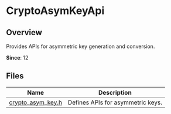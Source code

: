# CryptoAsymKeyApi

## Overview

Provides APIs for asymmetric key generation and conversion.

**Since**: 12

## Files

| Name| Description|
| -- | -- |
| [crypto_asym_key.h](capi-crypto-asym-key-h.md) | Defines APIs for asymmetric keys.|

